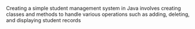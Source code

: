 Creating a simple student management system in Java involves creating classes and methods to handle various operations such as adding, deleting, and displaying student records
